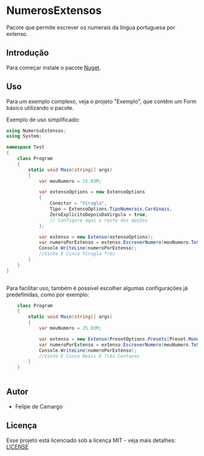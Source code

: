 # NumerosExtensos
 Pacote que permite escrever os numerais da língua portuguesa por extenso.

## Introdução
Para começar instale o pacote [Nuget](https://www.nuget.org/packages/NumerosExtensos/1.0.0).

## Uso

Para um exemplo complexo, veja o projeto "Exemplo", que contém um Form básico utilizando o pacote.

Exemplo de uso simplificado:

```csharp
using NumerosExtensos;
using System;

namespace Test
{
    class Program
    {
        static void Main(string[] args)
        {
            var meuNumero = 25.03M;

            var extensoOptions = new ExtensoOptions
            {
                Conector = "Vírugla",
                Tipo = ExtensoOptions.TipoNumerais.Cardinais,
                ZeroExplicitoDepoisDaVirgula = true,
                // Configure aqui o resto das opções
            };

            var extenso = new Extenso(extensoOptions);
            var numeroPorExtenso = extenso.EscreverNumero(meuNumero.ToString());
            Console.WriteLine(numeroPorExtenso);
            //Vinte E Cinco Vírugla Três
        }
    }
}
  
```

Para facilitar uso, também é possível escolher algumas configurações já predefinidas, como por exemplo:

```csharp
    class Program
    {
        static void Main(string[] args)
        {
            var meuNumero = 25.03M;

            var extenso = new Extenso(PresetOptions.Presets[Preset.MonetarioBRL]);
            var numeroPorExtenso = extenso.EscreverNumero(meuNumero.ToString());
            Console.WriteLine(numeroPorExtenso);
            //Vinte E Cinco Reais E Três Centavos
        }
    }
  
```

## Autor
* Felipe de Camargo

## Licença
Esse projeto está licenciado sob a licença MIT - veja mais detalhes: [LICENSE](https://github.com/Felipe379/NumerosExtensos/blob/master/LICENSE)
